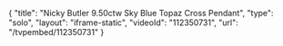 {
    "title": "Nicky Butler 9.50ctw Sky Blue Topaz Cross Pendant",
    "type": "solo",
    "layout": "iframe-static",
    "videoId": "112350731",
    "url": "\/tvpembed\/112350731"
}